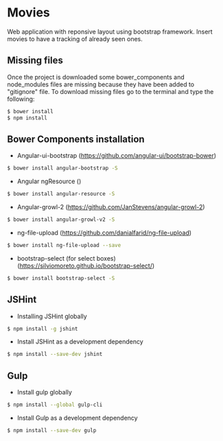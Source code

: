 # Movies

Web application with reponsive layout using bootstrap framework. Insert movies to have a tracking of already seen ones.

## Missing files

Once the project is downloaded some bower_components and node_modules files are missing because they have been added to "gitignore" file. To download missing files go to the terminal and type the following:
```sh
$ bower install 
$ npm install
```

## Bower Components installation

* Angular-ui-bootstrap (https://github.com/angular-ui/bootstrap-bower)
```sh
$ bower install angular-bootstrap -S
```

* Angular ngResource ()
```sh
$ bower install angular-resource -S
```

* Angular-growl-2 (https://github.com/JanStevens/angular-growl-2)
```sh
$ bower install angular-growl-v2 -S
```

* ng-file-upload (https://github.com/danialfarid/ng-file-upload)
```sh
$ bower install ng-file-upload --save
```

* bootstrap-select (for select boxes) (https://silviomoreto.github.io/bootstrap-select/)
```sh
$ bower install bootstrap-select -S
```

## JSHint

* Installing JSHint globally
```sh
$ npm install -g jshint
```

* Install JSHint as a development dependency
```sh
$ npm install --save-dev jshint
```

## Gulp

* Install gulp globally
```sh
$ npm install --global gulp-cli
```

* Install Gulp as a development dependency
```sh
$ npm install --save-dev gulp
```